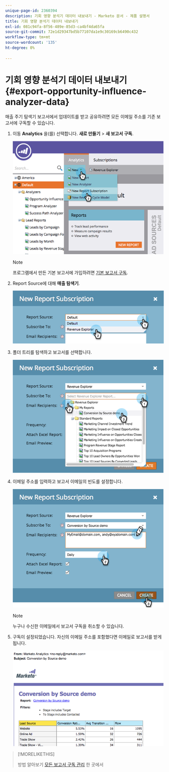 ```yaml
---
unique-page-id: 2360394
description: 기회 영향 분석기 데이터 내보내기 - Marketo 문서 - 제품 설명서
title: 기회 영향 분석기 데이터 내보내기
exl-id: 081c94fa-8f56-489e-85d3-ca4bf4da65fa
source-git-commit: 72e1d29347bd5b77107da1e9c30169cb6490c432
workflow-type: tm+mt
source-wordcount: '135'
ht-degree: 0%

---
```


# 기회 영향 분석기 데이터 내보내기 {#export-opportunity-influence-analyzer-data}

매출 주기 탐색기 보고서에서 업데이트를 받고 공유하려면 모든 이메일 주소를 기존 보고서에 구독할 수 있습니다.

1. 이동 **Analytics** 을(를) 선택합니다. **새로 만들기** > **새 보고서 구독**.

   ![](assets/image2014-9-17-12-3a40-3a46.png)

   >[!NOTE]
   >
   >프로그램에서 만든 기본 보고서에 가입하려면 [기본 보고서 구독](/help/marketo/product-docs/reporting/basic-reporting/report-subscriptions/subscribe-to-a-basic-report.md).

1. Report Source에 대해 **매출 탐색기**.

   ![](assets/image2014-9-17-12-3a42-3a15.png)

1. 폴더 트리를 탐색하고 보고서를 선택합니다.

   ![](assets/image2014-9-17-12-3a42-3a24.png)

1. 이메일 주소를 입력하고 보고서 이메일의 빈도를 설정합니다.

   ![](assets/image2014-9-17-12-3a42-3a29.png)

   >[!NOTE]
   >
   >누구나 수신한 이메일에서 보고서 구독을 취소할 수 있습니다.

1. 구독이 설정되었습니다. 자신의 이메일 주소를 포함했다면 이메일로 보고서를 받게 됩니다.

   ![](assets/image2014-9-17-12-3a42-3a53.png)

>[!MORELIKETHIS]
>
>방법 알아보기 [모든 보고서 구독 관리](/help/marketo/product-docs/reporting/basic-reporting/report-subscriptions/manage-report-subscriptions.md) 한 곳에서

